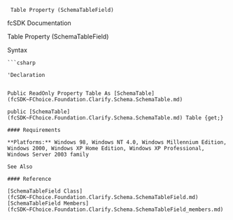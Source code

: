 ﻿     Table Property (SchemaTableField)                                                   

fcSDK Documentation

Table Property (SchemaTableField)

Syntax

```vbnet
```csharp

'Declaration
 

Public ReadOnly Property Table As [SchemaTable](fcSDK~FChoice.Foundation.Clarify.Schema.SchemaTable.md)

public [SchemaTable](fcSDK~FChoice.Foundation.Clarify.Schema.SchemaTable.md) Table {get;}

#### Requirements

**Platforms:** Windows 98, Windows NT 4.0, Windows Millennium Edition, Windows 2000, Windows XP Home Edition, Windows XP Professional, Windows Server 2003 family

See Also

#### Reference

[SchemaTableField Class](fcSDK~FChoice.Foundation.Clarify.Schema.SchemaTableField.md)  
[SchemaTableField Members](fcSDK~FChoice.Foundation.Clarify.Schema.SchemaTableField_members.md)